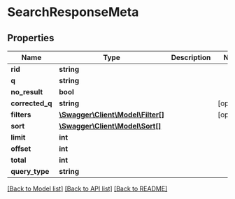 # SearchResponseMeta

## Properties
Name | Type | Description | Notes
------------ | ------------- | ------------- | -------------
**rid** | **string** |  | 
**q** | **string** |  | 
**no_result** | **bool** |  | 
**corrected_q** | **string** |  | [optional] 
**filters** | [**\Swagger\Client\Model\Filter[]**](Filter.md) |  | [optional] 
**sort** | [**\Swagger\Client\Model\Sort[]**](Sort.md) |  | 
**limit** | **int** |  | 
**offset** | **int** |  | 
**total** | **int** |  | 
**query_type** | **string** |  | 

[[Back to Model list]](../README.md#documentation-for-models) [[Back to API list]](../README.md#documentation-for-api-endpoints) [[Back to README]](../README.md)


